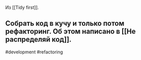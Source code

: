 Из [[Tidy first]].

Собрать код в кучу и только потом рефакторинг. Об этом написано в [[Не распределяй код]].
-
#development #refactoring
